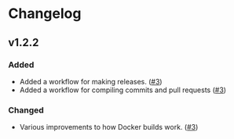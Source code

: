 # Changelog

## v1.2.2

### Added
* Added a workflow for making releases. ([#3](https://github.com/oddmario/simple-dns-server/pull/3))
* Added a workflow for compiling commits and pull requests ([#3](https://github.com/oddmario/simple-dns-server/pull/3))

### Changed
* Various improvements to how Docker builds work. ([#3](https://github.com/oddmario/simple-dns-server/pull/3))
